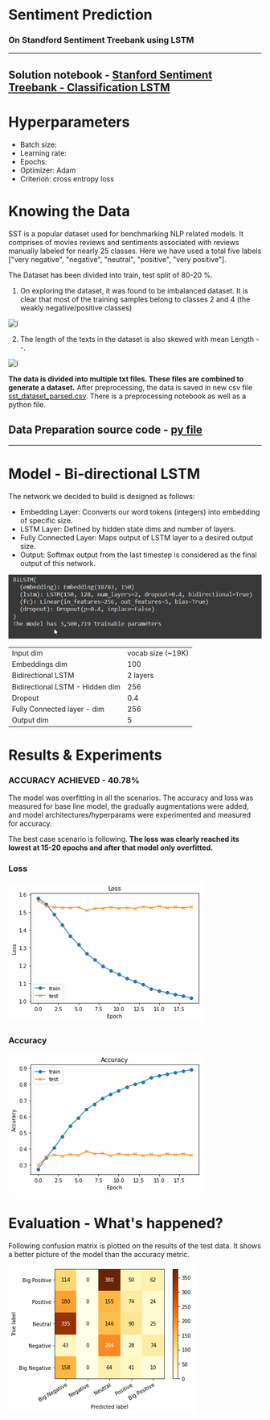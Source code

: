 # Sentiment Prediction
### On Standford Sentiment Treebank using LSTM

--------

## Solution notebook - [Stanford  Sentiment Treebank - Classification LSTM](link)

# Hyperparameters
- Batch size:
- Learning rate:
- Epochs:
- Optimizer: Adam
- Criterion: cross entropy loss
 
# Knowing the Data
SST is a popular dataset used for benchmarking NLP related models. It comprises of movies reviews and sentiments associated with reviews manually labeled for nearly 25 classes. 
Here we have used a total five labels ["very negative", "negative", "neutral", "positive", "very positive"].

The Dataset has been divided into train, test split of 80-20 %.

1. On exploring the dataset, it was found to be imbalanced dataset. It is clear that most of the training samples belong to classes 2 and 4 (the weakly negative/positive classes)

![i](https://github.com/namanphy/END2/blob/main/S7/Part%201%20-%20sentiment%20classification/imgs/sample-dist.png)

2. The length of the texts in the dataset is also skewed with mean Length --.

![i](https://github.com/namanphy/END2/blob/main/S7/Part%201%20-%20sentiment%20classification/imgs/length-dist.png)


**The data is divided into multiple txt files. These files are combined to generate a dataset.** After preprocessing, the
data is saved in new csv file [sst_dataset_parsed.csv](https://github.com/namanphy/END2/blob/main/S7/Part%201%20-%20sentiment%20classification/data/sst_dataset_parsed.csv). There is a preprocessing notebook as well as a 
python file.

## Data Preparation source code - [py file](https://github.com/namanphy/END2/tree/main/S7/Part%201%20-%20sentiment%20classification/data/sst_dataset.py)

--------

# Model - Bi-directional LSTM

The network we decided to build is designed as follows:

- Embedding Layer: Cconverts our word tokens (integers) into embedding of specific size.
- LSTM Layer: Defined by hidden state dims and number of layers.
- Fully Connected Layer: Maps output of LSTM layer to a desired output size.
- Output: Softmax output from the last timestep is considered as the final output of this network.

![i](https://github.com/namanphy/END2/blob/main/S5/imgs/chrome_ImJOo4siM2.png)

| | |
|---|---|
|Input dim | vocab size (~19K)| 
|Embeddings dim | 100 |
| Bidirectional LSTM | 2 layers |
| Bidirectional LSTM - Hidden dim | 256 |
| Dropout | 0.4 |
| Fully Connected layer - dim | 256 |
| Output dim | 5 |


# Results & Experiments
### ACCURACY ACHIEVED - 40.78%

The model was overfitting in all the scenarios. The accuracy and loss was measured for base line
model, the gradually augmentations were added, and model architectures/hyperparams were experimented and measured for accuracy.

The best case scenario is following. **The loss was clearly reached its lowest at 15-20 epochs and after that model only overfitted.**

### Loss
![](https://github.com/namanphy/END2/blob/main/S7/Part%201%20-%20sentiment%20classification/imgs/loss.png)

### Accuracy
![](https://github.com/namanphy/END2/blob/main/S7/Part%201%20-%20sentiment%20classification/imgs/acc.png)

# Evaluation - What's happened?

Following confusion matrix is plotted on the results of the test data. It shows a better picture of the model than the 
accuracy metric.

![](https://github.com/namanphy/END2/blob/main/S7/Part%201%20-%20sentiment%20classification/imgs/confusion_matrix.png)
